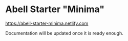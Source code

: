 # Abell Starter "Minima"

https://abell-starter-minima.netlify.com

Documentation will be updated once it is ready enough.